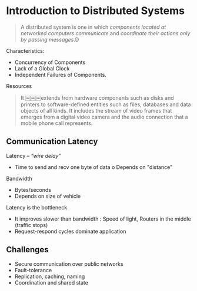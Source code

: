 # Introduction to Distributed Systems

>A distributed system is one in which *components located at networked computers communicate* and *coordinate their actions only by passing messages*.D

Characteristics:

* Concurrency of Components
* Lack of a Global Clock
* Independent Failures of Components.

Resources

>It ￼￼￼extends from hardware components such as disks and printers to software-defined entities such as files, databases and data objects of all kinds. It includes the stream of video frames that emerges from a digital video camera and the audio connection that a mobile phone call represents.

## Communication Latency

Latency – *“wire delay”*
* Time to send and recv one byte of data o Depends on "distance"

Bandwidth
* Bytes/seconds
* Depends on size of vehicle

Latency is the bottleneck
* It improves slower than bandwidth : Speed of light, Routers in the middle (traffic stops)
* Request-respond cycles dominate application

## Challenges

* Secure communication over public networks
* Fault-tolerance
* Replication, caching, naming
* Coordination and shared state
